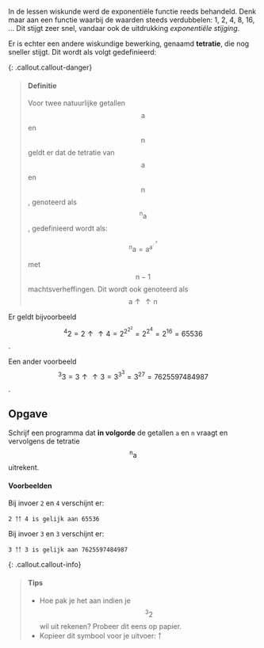 In de lessen wiskunde werd de exponentiële functie reeds behandeld. Denk maar aan een functie waarbij de waarden steeds verdubbelen: 1, 2, 4, 8, 16, ... Dit stijgt zeer snel, vandaar ook de uitdrukking *exponentiële stijging*. 

Er is echter een andere wiskundige bewerking, genaamd **tetratie**, die nog sneller stijgt. Dit wordt als volgt gedefinieerd:

{: .callout.callout-danger}
> #### Definitie
> Voor twee natuurlijke getallen $$\mathsf{a}$$ en $$\mathsf{n}$$ geldt er dat de tetratie van $$\mathsf{a}$$ en $$\mathsf{n}$$, genoteerd als $$\mathsf{{^{n}a}}$$, gedefinieerd wordt als:
>
> $$\mathsf{{^{n}a} = {a^{a^{\cdot^{\cdot^{a}}}}}}$$
> 
> met $$\mathsf{n-1}$$ machtsverheffingen. Dit wordt ook genoteerd als $$\mathsf{a \uparrow \uparrow n}$$

Er geldt bijvoorbeeld $$\mathsf{{^{4}2} =2\uparrow\uparrow 4= {2^{2^{2^{2}}}} = 2^{2^{4}} = 2^{16} = 65536 }$$.

Een ander voorbeeld $$\mathsf{{^{3}3} =3\uparrow\uparrow 3= {3^{3^{3}}} = 3^{27} = 7625597484987}$$.

## Opgave
Schrijf een programma dat **in volgorde** de getallen `a` en `n` vraagt en vervolgens de tetratie $$\mathsf{{^{n}a}}$$ uitrekent.

#### Voorbeelden
Bij invoer `2` en `4` verschijnt er:
```
2 ￪￪ 4 is gelijk aan 65536
```

Bij invoer `3` en `3` verschijnt er:
```
3 ￪￪ 3 is gelijk aan 7625597484987
```

{: .callout.callout-info}
> #### Tips
> - Hoe pak je het aan indien je $$\mathsf{{^{3}2}}$$ wil uit rekenen? Probeer dit eens op papier.
> - Kopieer dit symbool voor je uitvoer: ￪ 